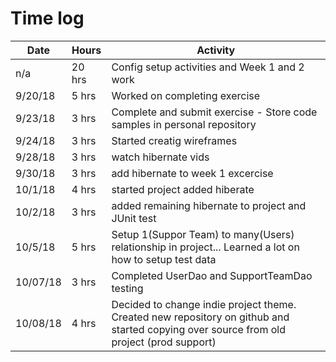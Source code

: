 # Time log 



| Date | Hours | Activity |
| -----| -----| -----|                   
| n/a    | 20 hrs | Config setup activities and Week 1 and 2 work |
|9/20/18 | 5 hrs | Worked on completing exercise |
|9/23/18 | 3 hrs | Complete and submit exercise - Store code samples in personal repository |
|9/24/18 | 3 hrs | Started creatig wireframes |
|9/28/18 | 3 hrs | watch hibernate vids|
|9/30/18 | 3 hrs | add hibernate to week 1 excercise |
|10/1/18 | 4 hrs | started project added hiberate|
|10/2/18 | 3 hrs |added remaining hibernate to project and JUnit test|
|10/5/18 | 5 hrs | Setup 1(Suppor Team) to many(Users) relationship in project...  Learned a lot on how to setup test data |
|10/07/18 | 3 hrs | Completed UserDao and SupportTeamDao testing |
|10/08/18 | 4 hrs | Decided to change indie project theme.  Created new repository on github and started copying over source from old project (prod support) |





